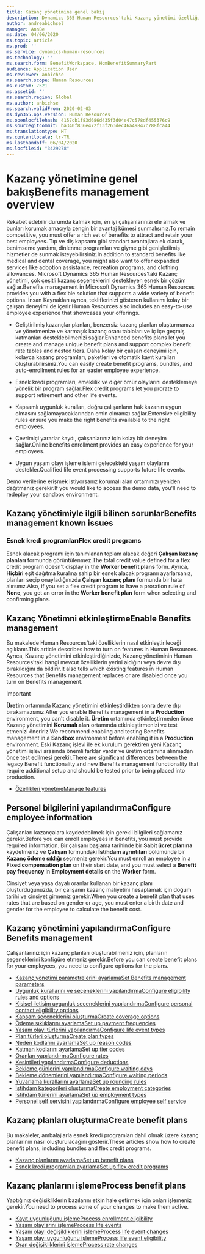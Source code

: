 ```yaml
---
title: Kazanç yönetimine genel bakış
description: Dynamics 365 Human Resources'taki Kazanç yönetimi özelliğine genel bakış. Çalışanlarınızı kullanımı kolay bir çevrimiçi deneyim sayesinde çalışanlarınızın genişletilmiş sosyal haklar seçeneklerini sunun.
author: andreabichsel
manager: AnnBe
ms.date: 04/06/2020
ms.topic: article
ms.prod: ''
ms.service: dynamics-human-resources
ms.technology: ''
ms.search.form: BenefitWorkspace, HcmBenefitSummaryPart
audience: Application User
ms.reviewer: anbichse
ms.search.scope: Human Resources
ms.custom: 7521
ms.assetid: ''
ms.search.region: Global
ms.author: anbichse
ms.search.validFrom: 2020-02-03
ms.dyn365.ops.version: Human Resources
ms.openlocfilehash: 4157cb1f83d686d435f3d04e47c578df455376c9
ms.sourcegitcommit: ba340f836e472f13f263dec46a49847c788fca44
ms.translationtype: HT
ms.contentlocale: tr-TR
ms.lasthandoff: 06/04/2020
ms.locfileid: "3429278"
---
```

# <a name="benefits-management-overview"></a><span data-ttu-id="5dd21-104">Kazanç yönetimine genel bakış</span><span class="sxs-lookup"><span data-stu-id="5dd21-104">Benefits management overview</span></span>

<span data-ttu-id="5dd21-105">Rekabet edebilir durumda kalmak için, en iyi çalışanlarınızı ele almak ve bunları korumak amacıyla zengin bir avantaj kümesi sunmalısınız.</span><span class="sxs-lookup"><span data-stu-id="5dd21-105">To remain competitive, you must offer a rich set of benefits to attract and retain your best employees.</span></span> <span data-ttu-id="5dd21-106">Tıp ve diş kapsamı gibi standart avantajlara ek olarak, benimseme yardımı, dinlenme programları ve giyme gibi genişletilmiş hizmetler de sunmak isteyebilirsiniz.</span><span class="sxs-lookup"><span data-stu-id="5dd21-106">In addition to standard benefits like medical and dental coverage, you might also want to offer expanded services like adoption assistance, recreation programs, and clothing allowances.</span></span> <span data-ttu-id="5dd21-107">Microsoft Dynamics 365 Human Resources'taki Kazanç yönetimi, çok çeşitli kazanç seçeneklerini destekleyen esnek bir çözüm sağlar.</span><span class="sxs-lookup"><span data-stu-id="5dd21-107">Benefits management in Microsoft Dynamics 365 Human Resources provides you with a flexible solution that supports a wide variety of benefit options.</span></span> <span data-ttu-id="5dd21-108">İnsan Kaynakları ayrıca, tekliflerinizi gösteren kullanımı kolay bir çalışan deneyimi de içerir.</span><span class="sxs-lookup"><span data-stu-id="5dd21-108">Human Resources also includes an easy-to-use employee experience that showcases your offerings.</span></span>

- <span data-ttu-id="5dd21-109">Geliştirilmiş kazançlar planları, benzersiz kazanç planları oluşturmanıza ve yönetmenize ve karmaşık kazanç oranı tabloları ve iç içe geçmiş katmanları desteklebilmenizi sağlar.</span><span class="sxs-lookup"><span data-stu-id="5dd21-109">Enhanced benefits plans let you create and manage unique benefit plans and support complex benefit rate tables and nested tiers.</span></span> <span data-ttu-id="5dd21-110">Daha kolay bir çalışan deneyimi için, kolayca kazanç programları, paketleri ve otomatik kayıt kuralları oluşturabilirsiniz.</span><span class="sxs-lookup"><span data-stu-id="5dd21-110">You can easily create benefit programs, bundles, and auto-enrollment rules for an easier employee experience.</span></span>

- <span data-ttu-id="5dd21-111">Esnek kredi programları, emeklilik ve diğer ömür olaylarını desteklemeye yönelik bir program sağlar.</span><span class="sxs-lookup"><span data-stu-id="5dd21-111">Flex credit programs let you prorate to support retirement and other life events.</span></span>

- <span data-ttu-id="5dd21-112">Kapsamlı uygunluk kuralları, doğru çalışanların hak kazanın uygun olmasını sağlamayacaklarından emin olmanızı sağlar.</span><span class="sxs-lookup"><span data-stu-id="5dd21-112">Extensive eligibility rules ensure you make the right benefits available to the right employees.</span></span>

- <span data-ttu-id="5dd21-113">Çevrimiçi yararlar kaydı, çalışanlarınız için kolay bir deneyim sağlar.</span><span class="sxs-lookup"><span data-stu-id="5dd21-113">Online benefits enrollment provides an easy experience for your employees.</span></span>

- <span data-ttu-id="5dd21-114">Uygun yaşam olayı işleme işlemi gelecekteki yaşam olaylarını destekler.</span><span class="sxs-lookup"><span data-stu-id="5dd21-114">Qualified life event processing supports future life events.</span></span>

<span data-ttu-id="5dd21-115">Demo verilerine erişmek istiyorsanız korumalı alan ortamınızı yeniden dağıtmanız gerekir.</span><span class="sxs-lookup"><span data-stu-id="5dd21-115">If you would like to access the demo data, you'll need to redeploy your sandbox environment.</span></span>

## <a name="benefits-management-known-issues"></a><span data-ttu-id="5dd21-116">Kazanç yönetimiyle ilgili bilinen sorunlar</span><span class="sxs-lookup"><span data-stu-id="5dd21-116">Benefits management known issues</span></span>

### <a name="flex-credit-programs"></a><span data-ttu-id="5dd21-117">Esnek kredi programları</span><span class="sxs-lookup"><span data-stu-id="5dd21-117">Flex credit programs</span></span>

<span data-ttu-id="5dd21-118">Esnek alacak programı için tanımlanan toplam alacak değeri **Çalışan kazanç planları** formunda görüntülenmez.</span><span class="sxs-lookup"><span data-stu-id="5dd21-118">The total credit value defined for a flex credit program doesn't display in the **Worker benefit plans** form.</span></span> <span data-ttu-id="5dd21-119">Ayrıca, **Hiçbiri** eşit dağıtma kuralına sahip bir esnek alacak programı ayarlarsanız, planları seçip onayladığınızda **Çalışan kazanç planı** formunda bir hata alırsınız.</span><span class="sxs-lookup"><span data-stu-id="5dd21-119">Also, if you set a flex credit program to have a proration rule of **None**, you get an error in the **Worker benefit plan** form when selecting and confirming plans.</span></span>

## <a name="enable-benefits-management"></a><span data-ttu-id="5dd21-120">Kazanç Yönetimni etkinleştirme</span><span class="sxs-lookup"><span data-stu-id="5dd21-120">Enable Benefits management</span></span>

<span data-ttu-id="5dd21-121">Bu makalede Human Resources'taki özelliklerin nasıl etkinleştirileceği açıklanır.</span><span class="sxs-lookup"><span data-stu-id="5dd21-121">This article describes how to turn on features in Human Resources.</span></span> <span data-ttu-id="5dd21-122">Ayrıca, Kazanç yönetimini etkinleştirdiğinizde, Kazanç yönetiminin Human Resources'taki hangi mevcut özelliklerin yerini aldığını veya devre dışı bırakıldığını da bildirir.</span><span class="sxs-lookup"><span data-stu-id="5dd21-122">It also tells which existing features in Human Resources that Benefits management replaces or are disabled once you turn on Benefits management.</span></span>

> [!IMPORTANT]
> <span data-ttu-id="5dd21-123">**Üretim** ortamında Kazanç yönetimini etkinleştirdikten sonra devre dışı bırakamazsınız.</span><span class="sxs-lookup"><span data-stu-id="5dd21-123">After you enable Benefits management in a **Production** environment, you can't disable it.</span></span> <span data-ttu-id="5dd21-124">**Üretim** ortamında etkinleştirmeden önce Kazanç yönetimini **Korumalı alan** ortamında etkinleştirmenizi ve test etmenizi öneririz.</span><span class="sxs-lookup"><span data-stu-id="5dd21-124">We recommend enabling and testing Benefits management in a **Sandbox** environment before enabling it in a **Production** environment.</span></span> <span data-ttu-id="5dd21-125">Eski Kazanç işlevi ile ek kurulum gerektiren yeni Kazanç yönetimi işlevi arasında önemli farklar vardır ve üretim ortamına alınmadan önce test edilmesi gerekir.</span><span class="sxs-lookup"><span data-stu-id="5dd21-125">There are significant differences between the legacy Benefit functionality and new Benefits management functionality that require additional setup and should be tested prior to being placed into production.</span></span>

- [<span data-ttu-id="5dd21-126">Özellikleri yönetme</span><span class="sxs-lookup"><span data-stu-id="5dd21-126">Manage features</span></span>](hr-admin-manage-features.md)

## <a name="configure-employee-information"></a><span data-ttu-id="5dd21-127">Personel bilgilerini yapılandırma</span><span class="sxs-lookup"><span data-stu-id="5dd21-127">Configure employee information</span></span>

<span data-ttu-id="5dd21-128">Çalışanları kazançalara kaydedebilmek için gerekli bilgileri sağlamanız gerekir.</span><span class="sxs-lookup"><span data-stu-id="5dd21-128">Before you can enroll employees in benefits, you must provide required information.</span></span> <span data-ttu-id="5dd21-129">Bir çalışanı başlama tarihinde bir **Sabit ücret planına** kaydetmeniz ve **Çalışan** formundaki **İstihdam ayrıntıları** bölümünde bir **Kazanç ödeme sıklığı** seçmeniz gerekir.</span><span class="sxs-lookup"><span data-stu-id="5dd21-129">You must enroll an employee in a **Fixed compensation plan** on their start date, and you must select a **Benefit pay frequency** in **Employment details** on the **Worker** form.</span></span>

<span data-ttu-id="5dd21-130">Cinsiyet veya yaşa dayalı oranlar kullanan bir kazanç planı oluşturduğunuzda, bir çalışanın kazanç maliyetini hesaplamak için doğum tarihi ve cinsiyet girmeniz gerekir.</span><span class="sxs-lookup"><span data-stu-id="5dd21-130">When you create a benefit plan that uses rates that are based on gender or age, you must enter a birth date and gender for the employee to calculate the benefit cost.</span></span>

## <a name="configure-benefits-management"></a><span data-ttu-id="5dd21-131">Kazanç yönetimini yapılandırma</span><span class="sxs-lookup"><span data-stu-id="5dd21-131">Configure Benefits management</span></span>

<span data-ttu-id="5dd21-132">Çalışanlarınız için kazanç planları oluşturabilmeniz için, planların seçeneklerini konfigüre etmeniz gerekir.</span><span class="sxs-lookup"><span data-stu-id="5dd21-132">Before you can create benefit plans for your employees, you need to configure options for the plans.</span></span>

- [<span data-ttu-id="5dd21-133">Kazanç yönetimi parametrelerini ayarlama</span><span class="sxs-lookup"><span data-stu-id="5dd21-133">Set Benefits management parameters</span></span>](hr-benefits-setup-parameters.md)
- [<span data-ttu-id="5dd21-134">Uygunluk kurallarını ve seçeneklerini yapılandırma</span><span class="sxs-lookup"><span data-stu-id="5dd21-134">Configure eligibility rules and options</span></span>](hr-benefits-setup-eligibility-rules.md)
- [<span data-ttu-id="5dd21-135">Kişisel iletişim uygunluk seçeneklerini yapılandırma</span><span class="sxs-lookup"><span data-stu-id="5dd21-135">Configure personal contact eligibility options</span></span>](hr-benefits-setup-contact-eligibility-options.md)
- [<span data-ttu-id="5dd21-136">Kapsam seçeneklerini oluşturma</span><span class="sxs-lookup"><span data-stu-id="5dd21-136">Create coverage options</span></span>](hr-benefits-setup-coverage-options.md)
- [<span data-ttu-id="5dd21-137">Ödeme sıklıklarını ayarlama</span><span class="sxs-lookup"><span data-stu-id="5dd21-137">Set up payment frequencies</span></span>](hr-benefits-setup-payment-frequencies.md)
- [<span data-ttu-id="5dd21-138">Yaşam olayı türlerini yapılandırma</span><span class="sxs-lookup"><span data-stu-id="5dd21-138">Configure life event types</span></span>](hr-benefits-setup-life-event-types.md)
- [<span data-ttu-id="5dd21-139">Plan türleri oluşturma</span><span class="sxs-lookup"><span data-stu-id="5dd21-139">Create plan types</span></span>](hr-benefits-setup-plan-types.md)
- [<span data-ttu-id="5dd21-140">Neden kodlarını ayarlama</span><span class="sxs-lookup"><span data-stu-id="5dd21-140">Set up reason codes</span></span>](hr-benefits-setup-reason-codes.md)
- [<span data-ttu-id="5dd21-141">Katman kodlarını ayarlama</span><span class="sxs-lookup"><span data-stu-id="5dd21-141">Set up tier codes</span></span>](hr-benefits-setup-tier-codes.md)
- [<span data-ttu-id="5dd21-142">Oranları yapılandırma</span><span class="sxs-lookup"><span data-stu-id="5dd21-142">Configure rates</span></span>](hr-benefits-setup-rates.md)
- [<span data-ttu-id="5dd21-143">Kesintileri yapılandırma</span><span class="sxs-lookup"><span data-stu-id="5dd21-143">Configure deductions</span></span>](hr-benefits-setup-deductions.md)
- [<span data-ttu-id="5dd21-144">Bekleme günlerini yapılandırma</span><span class="sxs-lookup"><span data-stu-id="5dd21-144">Configure waiting days</span></span>](hr-benefits-setup-waiting-days.md)
- [<span data-ttu-id="5dd21-145">Bekleme dönemlerini yapılandırma</span><span class="sxs-lookup"><span data-stu-id="5dd21-145">Configure waiting periods</span></span>](hr-benefits-setup-waiting-periods.md)
- [<span data-ttu-id="5dd21-146">Yuvarlama kurallarını ayarlama</span><span class="sxs-lookup"><span data-stu-id="5dd21-146">Set up rounding rules</span></span>](hr-benefits-setup-rounding-rules.md)
- [<span data-ttu-id="5dd21-147">İstihdam kategorileri oluşturma</span><span class="sxs-lookup"><span data-stu-id="5dd21-147">Create employment categories</span></span>](hr-benefits-setup-employment-categories.md)
- [<span data-ttu-id="5dd21-148">İstihdam türlerini ayarlama</span><span class="sxs-lookup"><span data-stu-id="5dd21-148">Set up employment types</span></span>](hr-benefits-setup-employment-types.md)
- [<span data-ttu-id="5dd21-149">Personel self servisini yapılandırma</span><span class="sxs-lookup"><span data-stu-id="5dd21-149">Configure employee self service</span></span>](hr-benefits-setup-employee-self-service.md)

## <a name="create-benefit-plans"></a><span data-ttu-id="5dd21-150">Kazanç planları oluşturma</span><span class="sxs-lookup"><span data-stu-id="5dd21-150">Create benefit plans</span></span>

<span data-ttu-id="5dd21-151">Bu makaleler, ambalajlarla esnek kredi programları dahil olmak üzere kazanç planlarının nasıl oluşturulacağını gösterir.</span><span class="sxs-lookup"><span data-stu-id="5dd21-151">These articles show how to create benefit plans, including bundles and flex credit programs.</span></span>

- [<span data-ttu-id="5dd21-152">Kazanç planlarını ayarlama</span><span class="sxs-lookup"><span data-stu-id="5dd21-152">Set up benefit plans</span></span>](hr-benefits-plans-setup.md)
- [<span data-ttu-id="5dd21-153">Esnek kredi programları ayarlama</span><span class="sxs-lookup"><span data-stu-id="5dd21-153">Set up flex credit programs</span></span>](hr-benefits-plans-flex-credit-programs.md)

## <a name="process-benefit-plans"></a><span data-ttu-id="5dd21-154">Kazanç planlarını işleme</span><span class="sxs-lookup"><span data-stu-id="5dd21-154">Process benefit plans</span></span>

<span data-ttu-id="5dd21-155">Yaptığınız değişikliklerin bazılarını etkin hale getirmek için onları işlemeniz gerekir.</span><span class="sxs-lookup"><span data-stu-id="5dd21-155">You need to process some of your changes to make them active.</span></span>

- [<span data-ttu-id="5dd21-156">Kayıt uygunluğunu işleme</span><span class="sxs-lookup"><span data-stu-id="5dd21-156">Process enrollment eligibility</span></span>](hr-benefits-process-enrollment-eligibility.md)
- [<span data-ttu-id="5dd21-157">Yaşam olaylarını işleme</span><span class="sxs-lookup"><span data-stu-id="5dd21-157">Process life events</span></span>](hr-benefits-process-life-events.md)
- [<span data-ttu-id="5dd21-158">Yaşam olayı değişikliklerini işleme</span><span class="sxs-lookup"><span data-stu-id="5dd21-158">Process life event changes</span></span>](hr-benefits-process-life-event-changes.md)
- [<span data-ttu-id="5dd21-159">Yaşam olayı uygunluğunu işleme</span><span class="sxs-lookup"><span data-stu-id="5dd21-159">Process life event eligibility</span></span>](hr-benefits-process-life-event-eligibility.md)
- [<span data-ttu-id="5dd21-160">Oran değişikliklerini işleme</span><span class="sxs-lookup"><span data-stu-id="5dd21-160">Process rate changes</span></span>](hr-benefits-process-rate-changes.md)

